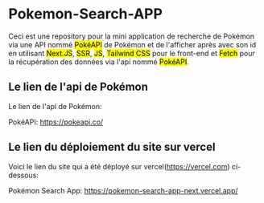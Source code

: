 # Pokemon-Search-APP
Ceci est une repository pour la mini application de recherche de Pokémon via une API nommé <mark>PokéAPI</mark> de Pokémon et de l'afficher
après avec son id en utilisant <mark>Next.JS</mark>, <mark>SSR</mark>, <mark>JS</mark>, <mark>Tailwind CSS</mark> pour le front-end et <mark>Fetch</mark> pour
la récupération des données via l'api nommé <mark>PokéAPI</mark>.

## Le lien de l'api de Pokémon
Le lien de l'api de Pokémon:

PokéAPI: https://pokeapi.co/

## Le lien du déploiement du site sur vercel
Voici le lien du site qui a été déployé sur vercel(https://vercel.com) ci-dessous:

Pokémon Search App: https://pokemon-search-app-next.vercel.app/